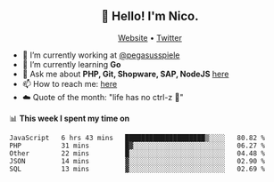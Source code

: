 <h2 align="center">👋 Hello! I'm Nico.</h2>
<p align="center">
  <a href="https://gruselhaus.com">Website</a> •
  <a href="https://twitter.com/NicoFinkernagel">Twitter</a>
</p>


- 🔭 I’m currently working at [@pegasusspiele](https://github.com/pegasusspiele)
- 🌱 I’m currently learning **Go**
- 💬 Ask me about **PHP, Git, Shopware, SAP, NodeJS** [here](https://github.com/gruselhaus/gruselhaus/issues)
- 📫 How to reach me: [here](https://github.com/gruselhaus/gruselhaus/issues)
- ☁️ Quote of the month: "life has no ctrl-z 🌴"

📊 **This week I spent my time on**
<!--START_SECTION:waka-->
```text
JavaScript   6 hrs 43 mins   ████████████████████▒░░░░   80.82 % 
PHP          31 mins         █▓░░░░░░░░░░░░░░░░░░░░░░░   06.27 % 
Other        22 mins         █░░░░░░░░░░░░░░░░░░░░░░░░   04.48 % 
JSON         14 mins         ▓░░░░░░░░░░░░░░░░░░░░░░░░   02.90 % 
SQL          13 mins         ▓░░░░░░░░░░░░░░░░░░░░░░░░   02.69 % 
```
<!--END_SECTION:waka-->
